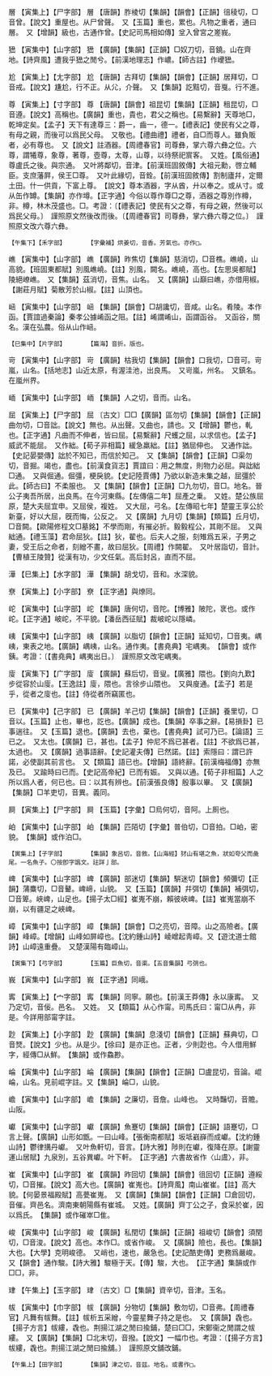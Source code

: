 <!-- { "loadSidebar": true } -->
層	【寅集上】【尸字部】	層	【唐韻】胙棱切【集韻】【韻會】【正韻】徂稜切，□音曾。【說文】重屋也。从尸曾聲。　又【玉篇】重也，累也。凡物之重者，通曰層。　又【增韻】級也，古通作曾。【史記司馬相如傳】坌入曾宮之嵳峩。

峱	【寅集中】【山字部】	峱	【廣韻】【集韻】【正韻】□奴刀切，音鐃。山在齊地。【詩齊風】遭我乎峱之閒兮。【前漢地理志】作嶩。【師古註】作巎峱。

尬	【寅集上】【尢字部】	尬	【唐韻】古拜切【集韻】【韻會】【正韻】居拜切，□音戒。【說文】尲尬，行不正。从尣，介聲。　又【集韻】訖黠切，音戛。行不進。

尊	【寅集上】【寸字部】	尊	【唐韻】【韻會】祖昆切【集韻】【正韻】租昆切，□音遵。【說文】高稱也。【廣韻】重也，貴也，君父之稱也。【易繫辭】天尊地□，乾坤定矣。【孟子】天下有達尊三：爵一，齒一，德一。【禮表記】使民有父之尊，有母之親，而後可以爲民父母。　又敬也。【禮曲禮】禮者，自□而尊人。雖負販者，必有尊也。　又【說文】註酒器。【周禮春官】司尊彝，掌六尊六彝之位。六尊，謂犧尊，象尊，著尊，壺尊，太尊，山尊，以待祭祀賔客。　又姓。【風俗通】尊盧氏之後。與宗通。　又叶將鄰切，音津。【前漢班固敘傳】大祖元勳，啓立輔臣。支庶藩屛，侯王□尊。　又叶此緣切，音銓。【前漢班固敘傳】割制廬幷，定爾土田。什一供貢，下富上尊。　【說文】尊本酒器，字从酋，廾以奉之。或从寸。或从缶作罇。【集韻】亦作墫。【正字通】今俗以尊作尊□之尊，酒器之尊別作樽，非。樽，林木茂盛也。□。考證：〔【禮表記】使民有父之尊，有母之親，然後可以爲民父母。〕　謹照原文然後改而後。〔【周禮春官】司尊彝，掌六彝六尊之位。〕　謹照原文改六尊六彝。 

	【午集下】【禾字部】		【字彙補】烘姜切，音香。芳氣也。亦作□。

嶕	【寅集中】【山字部】	嶕	【廣韻】昨焦切【集韻】慈消切，□音樵。嶕嶢，山高貌。【班固東都賦】別風嶕嶢。【註】別風，闕名。嶕嶢，高也。【左思吳都賦】陵絕嶛嶕。　又【集韻】茲消切，音焦。山名。　又【廣韻】山巔曰嶕，亦借用椒。【謝莊月賦】菊散芳於山椒。【註】山頂也。

崡	【寅集中】【山字部】	崡	【集韻】【韻會】□胡讒切，音咸。山名。肴陵。本作函。【賈誼過秦論】秦孝公據崤函之阻。【註】崤謂崤山，函謂函谷。　又函谷，關名。漢在弘農。俗从山作崡。

	【巳集中】【片字部】		【篇海】音折。版也。

岢	【寅集中】【山字部】	岢	【廣韻】枯我切【集韻】【韻會】口我切，□音可。岢嵐，山名。【括地志】山近太原，有渥洼池，出良馬。　又岢嵐，州名。　又鎮名。在嵐州界。

峏	【寅集中】【山字部】	峏	【集韻】人之切，音而。山名。

屈	【寅集上】【尸字部】	屈	〔古文〕□□【廣韻】區勿切【集韻】【韻會】【正韻】曲勿切，□音詘。【說文】無也。从出聲。又曲也，請也。又【增韻】鬱也，軋也。【正字通】凡曲而不伸者，皆曰屈。【易繫辭】尺蠖之屈，以求信也。【孟子】威武不能屈。　又作絀。【荀子非相篇】緩急羸絀。【註】猶屈伸也。　又通作詘。【史記晏嬰傳】詘於不知已，而信於知己。　又【集韻】【韻會】【正韻】□渠勿切，音掘。竭也，盡也。【前漢食貨志】賈誼曰：用之無度，則物力必屈。與詘絀□通。　又與倔通。倔彊，梗戾貌。【史記陸賈傳】乃欲以新造未集之越，屈彊於此。【師古曰】不柔服也。　又【集韻】【韻會】【正韻】□九勿切，音□。地名。晉公子夷吾所居，出良馬。在今河東縣。【左傳僖二年】屈產之乗。　又姓。楚公族屈原，楚大夫屈宜申。又屈侯，複姓。　又大屈，弓名。【左傳昭七年】楚靈王享公於新臺，好以大屈，旣而悔，公反之。　又【廣韻】九月切【集韻】【類篇】丘月切，□音闕。【歐陽修程文□墓銘】不學而剛，有摧必折。毅毅程公，其剛不屈。　又與絀通。【禮玉藻】君命屈狄。【註】狄，翟也。后夫人之服，刻雉爲五采，子男之妻，受王后之命者，刻繒不畫，故曰屈狄。【周禮】作闕翟。　又叶居詣切，音計。【曹植王陵贊】從漢有功，少文任氣。高后封呂，直而不屈。

澕	【巳集上】【水字部】	澕	【集韻】胡戈切，音和。水深貌。

尞	【寅集上】【小字部】	尞	【正字通】與燎同。

岮	【寅集中】【山字部】	岮	【集韻】唐何切，音陀。【博雅】陂陀，衺也。或作岮。【正字通】岥岮，不平貌。【潘岳西征賦】裁岥岮以隱嶙。

峓	【寅集中】【山字部】	峓	【廣韻】以脂切【韻會】【正韻】延知切，□音夷。嵎峓，東表之地。【廣韻】嵎峓，山名。通作夷。【書堯典】宅嵎夷。　【韻會】或作銕。考證：〔【書堯典】嵎夷出日。〕　謹照原文改宅嵎夷。 

廀	【寅集下】【广字部】	廀	【廣韻】蘇后切，音叟。【廣雅】隈也。【劉向九歎】步從容於山廀。【王逸註】廀，隈也。言徐步山隈也。　又與廋通。【孟子】若是乎，從者之廀也。【註】侍從者所竊匿也。

已	【寅集中】【己字部】	已	【廣韻】羊己切【集韻】【韻會】【正韻】養里切，□音以。【玉篇】止也，畢也，訖也。【廣韻】成也。【集韻】卒事之辭。【易損卦】已事遄往。　又【玉篇】退也。【廣韻】去也，棄也。【書堯典】試可乃已。【論語】三已之。　又太也。【廣韻】已，甚也。【孟子】仲尼不爲已甚者。【註】不欲爲已甚，太過也。　又【廣韻】過事語辭。【史記灌夫傳】已然諾。【註】索隱曰：謂已許諾，必使副其前言也。　又【類篇】語已也。【增韻】語終辭。【前漢梅福傳】亦無及已。　又踰時曰已而。【史記高帝紀】已而有娠。　又與以通。【荀子非相篇】人之所以爲人者，何已也。曰：以其有辨也。【前漢張良傳】殷事以畢。　又【廣韻】【集韻】□羊吏切，音異。義同。

屙	【寅集上】【尸字部】	屙	【玉篇】【字彙】□烏何切，音阿。上厠也。

岶	【寅集中】【山字部】	岶	【集韻】匹陌切【字彙】普伯切，□音拍。□岶，密貌。　【集韻】或作泊□。

	【寅集上】【子字部】		【集韻】象呂切，音敘。【山海經】犲山有堪之魚，狀如夸父而彘尾。一名魚子。〇按卽字譌文。註詳亅部。

崥	【寅集中】【山字部】	崥	【廣韻】部迷切【集韻】騈迷切【韻會】頻彌切【正韻】蒲麋切，□音鼙。崥崹，山貌。　又【玉篇】【廣韻】幷弭切【集韻】補弭切，□音箄。峽崥，山足也。【揚子太□經】崔嵬不崩，賴彼峽崥。【註】崔嵬當崩不崩，以有疆足之峽崥。

嶂	【寅集中】【山字部】	嶂	【集韻】【韻會】□之亮切，音障。山之高險者。【廣韻】峰嶂。【增韻】山峰如屏嶂也。【沈約鍾山詩】崚嶒起靑嶂。又【遊沈道士館詩】山嶂遠重疊。　又楚漢陽有臨嶂山。

	【寅集下】【弓字部】		【玉篇】巨魚切，音渠。【五音集韻】弓弰也。

峩	【寅集中】【山字部】	峩	【正字通】同峨。

寗	【寅集上】【宀字部】	寗	【集韻】同寧。願也。【前漢王莽傳】永以康寗。　又乃定切，音佞。邑名。　又姓。　又【類篇】从心作甯。司馬氏曰：甯□从冉，非是。今詳用部甯字註。

尟	【寅集上】【小字部】	尟	【廣韻】【集韻】息淺切【韻會】【正韻】蘇典切，□音燹。【說文】少也。从是少。【徐曰】是亦正也。正者，少則尟也。今人借用鮮字，經傳□从鮮。　【集韻】或作鱻尠。

崘	【寅集中】【山字部】	崘	【廣韻】【集韻】【韻會】【正韻】□盧昆切，音論。崐崘，山名。見前崐字註。又【集韻】崘□，山貌。

嶦	【寅集中】【山字部】	嶦	【集韻】之廉切，音詹。山峰也。　又時豔切，音贍。山阪。

巘	【寅集中】【山字部】	巘	【廣韻】魚蹇切【集韻】【韻會】【正韻】語蹇切，□言上聲。【廣韻】山形如甑。一曰山峰。【張衡南都賦】坂坻巀嶭而成巘。【沈約鍾山詩】鬱律搆丹巘。　又叶魚軒切，音言。【詩大雅】陟則在巘，復降在原。【謝靈運山居賦】九泉別，五谷異巘。叶下軒。　【正字通】六書故省作〈山鬳〉，非。

崔	【寅集中】【山字部】	崔	【廣韻】昨回切【集韻】【韻會】徂回切【正韻】遵綏切，□音摧。【說文】高大也。【廣韻】崔嵬也。【詩齊風】南山崔崔。【註】高大貌。【何晏景福殿賦】高甍崔嵬。　又【廣韻】【集韻】【韻會】【正韻】□倉回切，音催。齊邑名。濟南東朝陽縣有崔城。　又姓。【廣韻】齊丁公之子，食采於崔，因以爲氏。　【集韻】或作磪崒□隹。

峻	【寅集中】【山字部】	峻	【廣韻】私閏切【集韻】【正韻】祖峻切【韻會】須閏切，□音浚。【說文】高也。本作□。或省作峻。　又【廣韻】險也，長也。【集韻】大也。【大學】克明峻德。　又峭也，速也，嚴急也。【史記酷吏傳】吏務爲嚴峻。　又【韻會】通作駿。【詩大雅】駿極于天。【傳】駿，大也。　【正字通】集韻或作□□，非。

珒	【午集上】【玉字部】	珒	〔古文〕□【集韻】資辛切，音津。玉名。

帗	【寅集中】【巾字部】	帗	【廣韻】分物切【集韻】敷勿切，□音弗。【周禮春官】凡舞有帗舞。【註】帗析五采繒，今靈星舞子持之是也。　又【廣韻】毳也。【揚子方言】帗縷，毳也。荆揚江湖之閒曰揄鋪，楚曰□□，宋鄭衞之閒謂之帗縷。　又【廣韻】【集韻】□北末切，音撥。【說文】一幅巾也。考證：〔【揚子方言】帗縷，毳也。荆揚江湖之閒曰揄舖。〕　謹照原文舖改鋪。 

	【午集上】【田字部】		【集韻】津之切，音兹。地名。或書作□。

